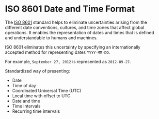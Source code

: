 # ISO 8601 Date and Time Format

The [ISO 8601](https://www.iso.org/iso-8601-date-and-time-format.html) standard helps to eliminate uncertainties arising from the different date conventions, cultures, and time zones that affect global operations. It enables the representation of dates and times that is defined and understandable to humans and machines.

ISO 8601 eliminates this uncertainty by specifying an internationally accepted method for representing dates `YYYY-MM-DD`.

For example, `September 27, 2012` is represented as `2012-09-27`.

Standardized way of presenting:

- Date
- Time of day
- Coordinated Universal Time (UTC)
- Local time with offset to UTC
- Date and time
- Time intervals
- Recurring time intervals
